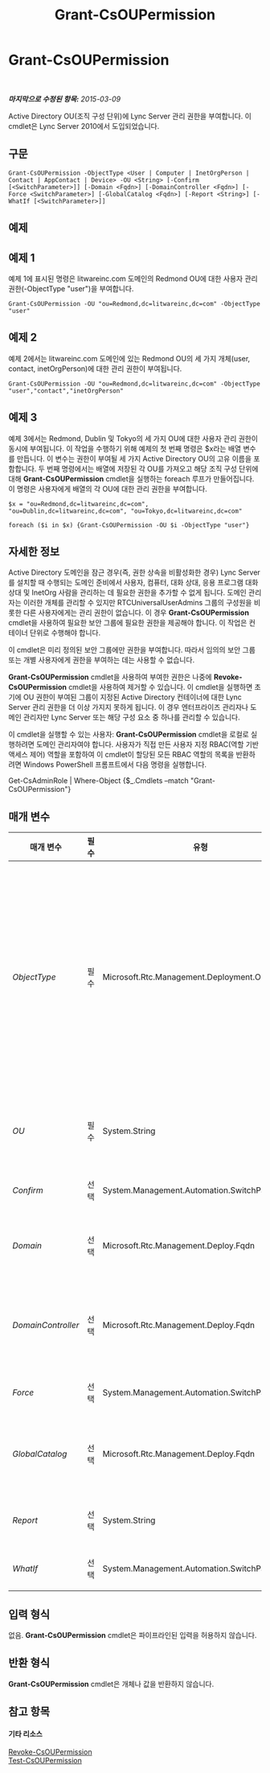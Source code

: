 ﻿---
title: Grant-CsOUPermission
TOCTitle: Grant-CsOUPermission
ms:assetid: 26d8bdbf-abf0-4ca3-b9ab-fbb355fbcca1
ms:mtpsurl: https://technet.microsoft.com/ko-kr/library/Gg425739(v=OCS.15)
ms:contentKeyID: 49303100
ms.date: 08/10/2015
mtps_version: v=OCS.15
ms.translationtype: HT
---

# Grant-CsOUPermission

 

_**마지막으로 수정된 항목:** 2015-03-09_

Active Directory OU(조직 구성 단위)에 Lync Server 관리 권한을 부여합니다. 이 cmdlet은 Lync Server 2010에서 도입되었습니다.

## 구문

    Grant-CsOUPermission -ObjectType <User | Computer | InetOrgPerson | Contact | AppContact | Device> -OU <String> [-Confirm [<SwitchParameter>]] [-Domain <Fqdn>] [-DomainController <Fqdn>] [-Force <SwitchParameter>] [-GlobalCatalog <Fqdn>] [-Report <String>] [-WhatIf [<SwitchParameter>]]

## 예제

## 예제 1

예제 1에 표시된 명령은 litwareinc.com 도메인의 Redmond OU에 대한 사용자 관리 권한(-ObjectType "user")을 부여합니다.

    Grant-CsOUPermission -OU "ou=Redmond,dc=litwareinc,dc=com" -ObjectType "user"

## 예제 2

예제 2에서는 litwareinc.com 도메인에 있는 Redmond OU의 세 가지 개체(user, contact, inetOrgPerson)에 대한 관리 권한이 부여됩니다.

    Grant-CsOUPermission -OU "ou=Redmond,dc=litwareinc,dc=com" -ObjectType "user","contact","inetOrgPerson"

## 예제 3

예제 3에서는 Redmond, Dublin 및 Tokyo의 세 가지 OU에 대한 사용자 관리 권한이 동시에 부여됩니다. 이 작업을 수행하기 위해 예제의 첫 번째 명령은 $x라는 배열 변수를 만듭니다. 이 변수는 권한이 부여될 세 가지 Active Directory OU의 고유 이름을 포함합니다. 두 번째 명령에서는 배열에 저장된 각 OU를 가져오고 해당 조직 구성 단위에 대해 **Grant-CsOUPermission** cmdlet을 실행하는 foreach 루프가 만들어집니다. 이 명령은 사용자에게 배열의 각 OU에 대한 관리 권한을 부여합니다.

    $x = "ou=Redmond,dc=litwareinc,dc=com", "ou=Dublin,dc=litwareinc,dc=com", "ou=Tokyo,dc=litwareinc,dc=com"
    
    foreach ($i in $x) {Grant-CsOUPermission -OU $i -ObjectType "user"}

## 자세한 정보

Active Directory 도메인을 잠근 경우(즉, 권한 상속을 비활성화한 경우) Lync Server를 설치할 때 수행되는 도메인 준비에서 사용자, 컴퓨터, 대화 상대, 응용 프로그램 대화 상대 및 InetOrg 사람을 관리하는 데 필요한 권한을 추가할 수 없게 됩니다. 도메인 관리자는 이러한 개체를 관리할 수 있지만 RTCUniversalUserAdmins 그룹의 구성원을 비롯한 다른 사용자에게는 관리 권한이 없습니다. 이 경우 **Grant-CsOUPermission** cmdlet을 사용하여 필요한 보안 그룹에 필요한 권한을 제공해야 합니다. 이 작업은 컨테이너 단위로 수행해야 합니다.

이 cmdlet은 미리 정의된 보안 그룹에만 권한을 부여합니다. 따라서 임의의 보안 그룹 또는 개별 사용자에게 권한을 부여하는 데는 사용할 수 없습니다.

**Grant-CsOUPermission** cmdlet을 사용하여 부여한 권한은 나중에 **Revoke-CsOUPermission** cmdlet을 사용하여 제거할 수 있습니다. 이 cmdlet을 실행하면 초기에 OU 권한이 부여된 그룹이 지정된 Active Directory 컨테이너에 대한 Lync Server 관리 권한을 더 이상 가지지 못하게 됩니다. 이 경우 엔터프라이즈 관리자나 도메인 관리자만 Lync Server 또는 해당 구성 요소 중 하나를 관리할 수 있습니다.

이 cmdlet을 실행할 수 있는 사용자: **Grant-CsOUPermission** cmdlet을 로컬로 실행하려면 도메인 관리자여야 합니다. 사용자가 직접 만든 사용자 지정 RBAC(역할 기반 액세스 제어) 역할을 포함하여 이 cmdlet이 할당된 모든 RBAC 역할의 목록을 반환하려면 Windows PowerShell 프롬프트에서 다음 명령을 실행합니다.

Get-CsAdminRole | Where-Object {$\_.Cmdlets –match "Grant-CsOUPermission"}

## 매개 변수


<table>
<colgroup>
<col style="width: 25%" />
<col style="width: 25%" />
<col style="width: 25%" />
<col style="width: 25%" />
</colgroup>
<thead>
<tr class="header">
<th>매개 변수</th>
<th>필수</th>
<th>유형</th>
<th>설명</th>
</tr>
</thead>
<tbody>
<tr class="odd">
<td><p><em>ObjectType</em></p></td>
<td><p>필수</p></td>
<td><p>Microsoft.Rtc.Management.Deployment.ObjectType</p></td>
<td><p>이러한 권한이 적용되는 개체의 유형입니다. 사용할 수 있는 값은 다음과 같습니다.</p>
<p>User</p>
<p>Computer</p>
<p>Contact</p>
<p>AppContact</p>
<p>InetOrgPerson</p>
<p>Device(공통 영역 전화를 만드는 데 필요)</p>
<p>같은 명령에서 여러 개의 개체 유형을 할당하려면 각 개체 유형을 쉼표로 구분합니다(예: -ObjectType &quot;user&quot;,&quot;computer&quot;,&quot;contact&quot;). 명령당 개체 유형을 최대 3개까지만 지정할 수 있습니다.</p></td>
</tr>
<tr class="even">
<td><p><em>OU</em></p></td>
<td><p>필수</p></td>
<td><p>System.String</p></td>
<td><p>권한을 부여할 OU의 고유 이름입니다(예: -OU &quot;ou=Redmond,dc=litwareinc,dc=com&quot;). 명령당 한 개의 OU에만 권한을 부여할 수 있습니다.</p></td>
</tr>
<tr class="odd">
<td><p><em>Confirm</em></p></td>
<td><p>선택</p></td>
<td><p>System.Management.Automation.SwitchParameter</p></td>
<td><p>명령을 실행하기 전에 확인 메시지를 표시합니다.</p></td>
</tr>
<tr class="even">
<td><p><em>Domain</em></p></td>
<td><p>선택</p></td>
<td><p>Microsoft.Rtc.Management.Deploy.Fqdn</p></td>
<td><p>OU가 있는 도메인의 이름입니다. 이 매개 변수를 포함하지 않으면 <strong>Grant-CsOUPermission</strong> cmdlet은 현재 도메인의 OU를 찾습니다.</p></td>
</tr>
<tr class="odd">
<td><p><em>DomainController</em></p></td>
<td><p>선택</p></td>
<td><p>Microsoft.Rtc.Management.Deploy.Fqdn</p></td>
<td><p>관리자가 <strong>Grant-CsOUPermission</strong> cmdlet을 실행할 때 사용할 도메인 컨트롤러의 FQDN(정규화된 도메인 이름)을 지정할 수 있습니다. 이 매개 변수를 지정하지 않으면 cmdlet은 사용 가능한 첫 번째 도메인 컨트롤러를 사용합니다.</p></td>
</tr>
<tr class="even">
<td><p><em>Force</em></p></td>
<td><p>선택</p></td>
<td><p>System.Management.Automation.SwitchParameter</p></td>
<td><p>명령을 실행할 때 발생할 수 있는 심각하지 않은 오류 메시지를 표시하지 않습니다.</p></td>
</tr>
<tr class="odd">
<td><p><em>GlobalCatalog</em></p></td>
<td><p>선택</p></td>
<td><p>Microsoft.Rtc.Management.Deploy.Fqdn</p></td>
<td><p>도메인에 있는 전역 카탈로그 서버의 FQDN입니다. 사용자 도메인의 계정으로 컴퓨터에서 <strong>Grant-CsOUPermission</strong> cmdlet을 실행하는 경우에는 이 매개 변수가 필요하지 않습니다.</p></td>
</tr>
<tr class="even">
<td><p><em>Report</em></p></td>
<td><p>선택</p></td>
<td><p>System.String</p></td>
<td><p>cmdlet을 실행할 때 만들어지는 로그 파일의 파일 경로를 지정할 수 있습니다(예: -Report &quot;C:\Logs\OUPermissions.html&quot;).</p></td>
</tr>
<tr class="odd">
<td><p><em>WhatIf</em></p></td>
<td><p>선택</p></td>
<td><p>System.Management.Automation.SwitchParameter</p></td>
<td><p>명령을 실제로 실행하지 않고도 명령이 실행될 경우 발생할 수 있는 현상을 설명합니다.</p></td>
</tr>
</tbody>
</table>


## 입력 형식

없음. **Grant-CsOUPermission** cmdlet은 파이프라인된 입력을 허용하지 않습니다.

## 반환 형식

**Grant-CsOUPermission** cmdlet은 개체나 값을 반환하지 않습니다.

## 참고 항목

#### 기타 리소스

[Revoke-CsOUPermission](revoke-csoupermission.md)  
[Test-CsOUPermission](test-csoupermission.md)

